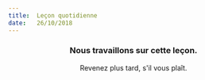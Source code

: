 ```yaml
---
title:  Leçon quotidienne
date:   26/10/2018
---
```


### <center>Nous travaillons sur cette leçon.</center>
<center>Revenez plus tard, s'il vous plaît.</center>